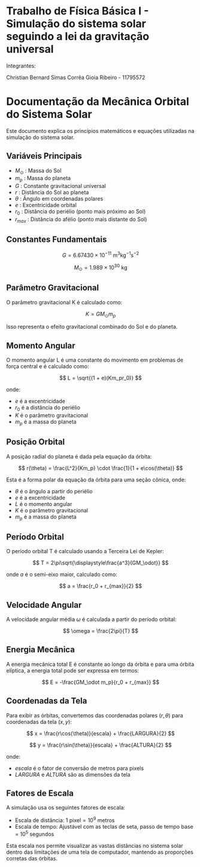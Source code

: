 # Trabalho de Física Básica I - Simulação do sistema solar seguindo a lei da gravitação universal 

Integrantes:

Christian Bernard Simas Corrêa Gioia Ribeiro - 11795572

# Documentação da Mecânica Orbital do Sistema Solar

Este documento explica os princípios matemáticos e equações utilizadas na simulação do sistema solar.

## Variáveis Principais

- $M_\odot$ : Massa do Sol
- $m_p$ : Massa do planeta
- $G$ : Constante gravitacional universal
- $r$ : Distância do Sol ao planeta
- $\theta$ : Ângulo em coordenadas polares
- $e$ : Excentricidade orbital
- $r_0$ : Distância do periélio (ponto mais próximo ao Sol)
- $r_{max}$ : Distância do afélio (ponto mais distante do Sol)

## Constantes Fundamentais

$$
G = 6.67430 \times 10^{-11} \text{ m}^3\text{kg}^{-1}\text{s}^{-2}
$$

$$
M_\odot = 1.989 \times 10^{30} \text{ kg}
$$

## Parâmetro Gravitacional

O parâmetro gravitacional K é calculado como:

$$
K = GM_\odot m_p
$$

Isso representa o efeito gravitacional combinado do Sol e do planeta.

## Momento Angular

O momento angular L é uma constante do movimento em problemas de força central e é calculado como:

$$
L = \sqrt{(1 + e)(Km_pr_0)}
$$

onde:
- $e$ é a excentricidade
- $r_0$ é a distância do periélio
- $K$ é o parâmetro gravitacional
- $m_p$ é a massa do planeta

## Posição Orbital

A posição radial do planeta é dada pela equação da órbita:

$$
r(\theta) = \frac{L^2}{Km_p} \cdot \frac{1}{1 + e\cos(\theta)}
$$

Esta é a forma polar da equação da órbita para uma seção cônica, onde:
- $\theta$ é o ângulo a partir do periélio
- $e$ é a excentricidade
- $L$ é o momento angular
- $K$ é o parâmetro gravitacional
- $m_p$ é a massa do planeta

## Período Orbital

O período orbital T é calculado usando a Terceira Lei de Kepler:

$$
T = 2\pi\sqrt{\displaystyle\frac{a^3}{GM_\odot}}
$$

onde $a$ é o semi-eixo maior, calculado como:

$$
a = \frac{r_0 + r_{max}}{2}
$$

## Velocidade Angular

A velocidade angular média $\omega$ é calculada a partir do período orbital:

$$
\omega = \frac{2\pi}{T}
$$

## Energia Mecânica

A energia mecânica total E é constante ao longo da órbita e para uma órbita elíptica, a energia total pode ser expressa em termos:

$$
E = -\frac{GM_\odot m_p}{r_0 + r_{max}}
$$

## Coordenadas da Tela

Para exibir as órbitas, convertemos das coordenadas polares $(r,\theta)$ para coordenadas da tela $(x,y)$:

$$
x = \frac{r\cos(\theta)}{escala} + \frac{LARGURA}{2}
$$

$$
y = \frac{r\sin(\theta)}{escala} + \frac{ALTURA}{2}
$$

onde:
- $escala$ é o fator de conversão de metros para pixels
- $LARGURA$ e $ALTURA$ são as dimensões da tela

## Fatores de Escala

A simulação usa os seguintes fatores de escala:
- Escala de distância: $1 \text{ pixel} = 10^9 \text{ metros}$
- Escala de tempo: Ajustável com as teclas de seta, passo de tempo base = $10^5 \text{ segundos}$

Esta escala nos permite visualizar as vastas distâncias no sistema solar dentro das limitações de uma tela de computador, mantendo as proporções corretas das órbitas.
